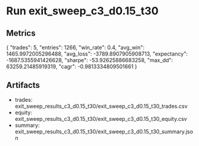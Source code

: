 # Run exit_sweep_c3_d0.15_t30

## Metrics
{
  "trades": 5,
  "entries": 1266,
  "win_rate": 0.4,
  "avg_win": 1465.9972005296488,
  "avg_loss": -3789.8907905908713,
  "expectancy": -1687.5355941426628,
  "sharpe": -53.92625886683258,
  "max_dd": 63259.21485919319,
  "cagr": -0.9813334809501661
}

## Artifacts
- trades: exit_sweep_results_c3_d0.15_t30/exit_sweep_c3_d0.15_t30_trades.csv
- equity: exit_sweep_results_c3_d0.15_t30/exit_sweep_c3_d0.15_t30_equity.csv
- summary: exit_sweep_results_c3_d0.15_t30/exit_sweep_c3_d0.15_t30_summary.json